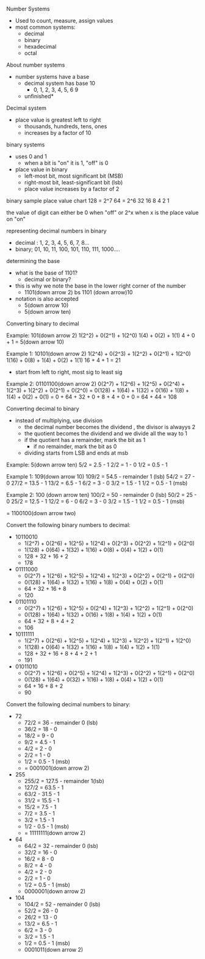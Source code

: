 Number Systems
- Used to count, measure, assign values
- most common systems:
	- decimal
	- binary
	- hexadecimal
	- octal

About number systems
- number systems have a base
	- decimal system has base 10
		- 0, 1, 2, 3, 4, 5, 6 9
	- unfinished*

Decimal system
- place value is greatest left to right
	- thousands, hundreds, tens, ones
	- increases by a factor of 10

binary systems
- uses 0 and 1
	- when a bit is "on" it is 1, "off" is 0
- place value in binary
	- left-most bit, most significant bit (MSB)
	- right-most bit, least-significant bit (lsb)
	- place value increases by a factor of 2

binary sample place value chart
128 = 2^7
64 = 2^6
32
16
8
4
2
1

the value of digit can either be 0 when "off" or 2^x when x is the place value on "on"

representing decimal numbers in binary
- decimal : 1, 2, 3, 4, 5, 6, 7, 8...
- binary; 01, 10, 11, 100, 101, 110, 111, 1000....

determining the base
- what is the base of 1101?
	- decimal or binary?
- this is why we note the base in the lower right corner of the number
	- 1101(down arrow 2) bs 1101 (down arrow)10
- notation is also accepted 
	- 5(down arrow 10)
	- 5(down arrow ten)

Converting binary to decimal

Example: 101(down arrow 2)
	 1(2^2) + 0(2^1) + 1(2^0)
	 1(4) + 0(2) + 1(1)
	 4 + 0 + 1 = 5(down arrow 10)

Example 1: 10101(down arrow 2)
	1(2^4) + 0(2^3) + 1(2^2) + 0(2^1) + 1(2^0)
	1(16) + 0(8) + 1(4) + 0(2) + 1(1)
	16 + 4 + 1
	= 21

- start from left to right, most sig to least sig

Example 2: 01101100(down arrow 2)
	0(2^7) + 1(2^6) + 1(2^5) + 0(2^4) + 1(2^3) + 1(2^2) + 0(2^1) + 0(2^0)
	= 0(128) + 1(64) + 1(32) + 0(16) + 1(8) + 1(4) + 0(2) + 0(1)
	= 0 + 64 + 32 + 0 + 8 + 4 + 0 + 0
	= 64 + 44
	= 108

Converting decimal to binary
- instead of multiplying, use division
	- the decimal number becomes the dividend , the divisor is alwayys 2
	- the quotient becomes the dividend and we divide all the way to 1
	- if the quotient has a remainder, mark the bit as 1
		- if no remainder, mark the bit as 0
	- dividing starts from LSB and ends at msb

Example:
5(down arrow ten)
5/2 = 2.5 - 1
2/2 = 1 - 0
1/2 = 0.5 - 1

Example 1: 109(down arrow 10)
109/2 = 54.5 - remainder 1 (lsb)
54/2 = 27 - 0
27/2 = 13.5 - 1
13/2 = 6.5 - 1
6/2 = 3 - 0
3/2 = 1.5 - 1
1/2 = 0.5 - 1 (msb)

Example 2: 100 (down arrow ten)
100/2 = 50 - remainder 0 (lsb)
50/2 = 25 - 0
25/2 = 12.5 - 1
12/2 = 6 - 0
6/2 = 3 - 0
3/2 = 1.5 - 1
1/2 = 0.5 - 1 (msb)

= 1100100(down arrow two)

Convert the following binary numbers to decimal:
- 10110010
	- 1(2^7) + 0(2^6) + 1(2^5) + 1(2^4) + 0(2^3) + 0(2^2) + 1(2^1) + 0(2^0)
	- 1(128) + 0(64) + 1(32) + 1(16) + 0(8) + 0(4) + 1(2) + 0(1)
	- 128 + 32 + 16 + 2
	- 178
- 01111000
	- 0(2^7) + 1(2^6) + 1(2^5) + 1(2^4) + 1(2^3) + 0(2^2) + 0(2^1) + 0(2^0)
	- 0(128) + 1(64) + 1(32) + 1(16) + 1(8) + 0(4) + 0(2) + 0(1)
	- 64 + 32 + 16 + 8
	- 120
- 01101110
	- 0(2^7) + 1(2^6) + 1(2^5) + 0(2^4) + 1(2^3) + 1(2^2) + 1(2^1) + 0(2^0)
	- 0(128) + 1(64) + 1(32) + 0(16) + 1(8) + 1(4) + 1(2) + 0(1)
	- 64 + 32 + 8 + 4 + 2
	- 106
- 10111111
	- 1(2^7) + 0(2^6) + 1(2^5) + 1(2^4) + 1(2^3) + 1(2^2) + 1(2^1) + 1(2^0)
	- 1(128) + 0(64) + 1(32) + 1(16) + 1(8) + 1(4) + 1(2) + 1(1)
	- 128 + 32 + 16 + 8 + 4 + 2 + 1
	- 191
- 01011010
	- 0(2^7) + 1(2^6) + 0(2^5) + 1(2^4) + 1(2^3) + 0(2^2) + 1(2^1) + 0(2^0)
	- 0(128) + 1(64) + 0(32) + 1(16) + 1(8) + 0(4) + 1(2) + 0(1)
	- 64 + 16 + 8 + 2
	- 90

Convert the following decimal numbers to binary:
- 72
	- 72/2 = 36 - remainder 0 (lsb)
	- 36/2 = 18 - 0
	- 18/2 = 9 - 0
	- 9/2 = 4.5 - 1
	- 4/2 = 2 - 0
	- 2/2 = 1 - 0
	- 1/2 = 0.5 - 1 (msb)
	- = 0001001(down arrow 2)
- 255
	- 255/2 = 127.5 - remainder 1(lsb)
	- 127/2 = 63.5 - 1
	- 63/2 - 31.5 - 1
	- 31/2 = 15.5 - 1
	- 15/2 = 7.5 - 1
	- 7/2 = 3.5 - 1
	- 3/2 = 1.5 - 1
	- 1/2 - 0.5 - 1 (msb)
	- = 11111111(down arrow 2)
- 64
	- 64/2 = 32 - remainder 0 (lsb)
	- 32/2 = 16 - 0
	- 16/2 = 8 - 0
	- 8/2 = 4 - 0
	- 4/2 = 2 - 0
	- 2/2 = 1 - 0
	- 1/2 = 0.5 - 1 (msb)
	- 0000001(down arrow 2)
- 104
	- 104/2 = 52 - remainder 0 (lsb)
	- 52/2 = 26 - 0
	- 26/2 = 13 - 0
	- 13/2 = 6.5 - 1
	- 6/2 = 3 - 0
	- 3/2 = 1.5 - 1
	- 1/2 = 0.5 - 1 (msb)
	- 0001011(down arrow 2)